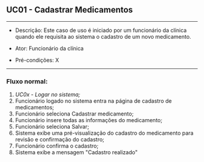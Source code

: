 ## UC01 - Cadastrar Medicamentos
---
- Descrição: Este caso de uso é iniciado por um funcionário da clínica quando ele requisita ao sistema o cadastro de um novo medicamento.

- Ator: Funcionário da clínica

- Pré-condições: X
---
### Fluxo normal:  
  1. _UC0x - Logar no sistema;_
  1. Funcionário logado no sistema entra na página de cadastro de medicamentos;  
  2. Funcionário seleciona Cadastrar medicamento;
  3. Funcionário insere todas as informações do medicamento;
  4. Funcionário seleciona Salvar;
  5. Sistema exibe uma pré-visualização do cadastro do medicamento para revisão e confirmação do cadastro;
  6. Funcionário confirma o cadastro;
  7. Sistema exibe a mensagem "Cadastro realizado"
